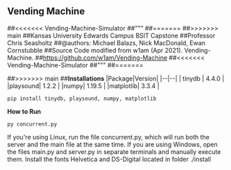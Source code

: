 ## **Vending Machine**
##<<<<<<< Vending-Machine-Simulator
##"""
##=======
##>>>>>>> main
##Kansas University Edwards Campus BSIT Capstone
##Professor Chris Seasholtz 
##@authors: Michael Balazs, Nick MacDonald, Ewan Cornstubble
##Source Code modified from w1am (Apr 2021). Vending-Machine. 
##https://github.com/w1am/Vending-Machine
##<<<<<<< Vending-Machine-Simulator
##"""
##=======

##>>>>>>> main
##**Installations**
|Package|Version|
|--|--|
| tinydb | 4.4.0 |
|playsound| 1.2.2 |
|numpy| 1.19.5 |
|matplotlib| 3.3.4 |

    pip install tinydb, playsound, numpy, matplotlib

**How to Run**

    py concurrent.py
If you're using Linux, run the file concurrent.py, which will run both the server and the main file at the same time. If you are using Windows, open the files main.py and server.py in separate terminals and manually execute them. Install the fonts Helvetica and DS-Digital located in folder ./install

